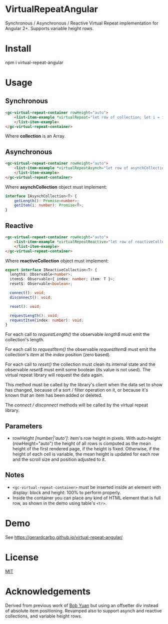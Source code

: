 # VirtualRepeatAngular

Synchronous / Asynchronous / Reactive Virtual Repeat implementation for Angular 2+. Supports variable height rows.

# Install

npm i virtual-repeat-angular

# Usage

## Synchronous

``` html
<gc-virtual-repeat-container rowHeight="auto">
    <list-item-example *virtualRepeat="let row of collection; let i = index" [item]="row" [index]="i">
    </list-item-example>
</gc-virtual-repeat-container>
```

Where **collection** is an Array.

## Asynchronous

``` html
<gc-virtual-repeat-container rowHeight="auto">
    <list-item-example *virtualRepeatAsynch="let row of asynchCollection; let i = index" [item]="row" [index]="i">
    </list-item-example>
</gc-virtual-repeat-container>
```

Where **asynchCollection** object must implement:

``` typescript
interface IAsynchCollection<T> {
    getLength(): Promise<number>;
    getItem(i: number): Promise<T>;
}
```

## Reactive

``` html
<gc-virtual-repeat-container rowHeight="auto">
    <list-item-example *virtualRepeatReactive="let row of reactiveCollection; let i = index" [item]="row" [index]="i">
    </list-item-example>
</gc-virtual-repeat-container>
```

Where **reactiveCollection** object must implement:

``` typescript
export interface IReactiveCollection<T> {
  length$: Observable<number>;
  items$: Observable<{ index: number; item: T }>;
  reset$: Observable<boolean>;

  connect(): void;
  disconnect(): void;

  reset(): void;

  requestLength(): void;
  requestItem(index: number): void;
}
```

For each call to *requestLength()* the observable *length$* must emit the collection's length. 

For each call to *requestItem()* the observable *requestItem$* must emit the collection's *item* at the *index* position (zero based). 

For each call to *reset()* the collection must clean its internal state and the observable *reset$* must emit some boolean (its value is not used). The virtual repeat library will request the data again. 

This method must be called by the library's client when the data set to show has changed, because of a sort / filter operation on it, or because it's known that an item has been added or deleted.  

The *connect / disconnect* methods will be called by the virtual repeat library.

## Parameters

* rowHeight *[number|'auto']*: item's row height in pixels. With auto-height (rowHeight="auto") the height of all rows is computed as the mean height of the first rendered page, if the height is fixed. Otherwise, if the height of each cell is variable, the mean height is updated for each row and the scroll size and position adjusted to it.

## Notes

* ```<gc-virtual-repeat-container>``` must be inserted inside an element with display: block and height: 100% to perform properly.
* Inside the container you can place any kind of HTML element that is full row, as shown in the demo using table's ```<tr>```.

# Demo

See <a href="https://gerardcarbo.github.io/virtual-repeat-angular/" target="_blank">https://gerardcarbo.github.io/virtual-repeat-angular/</a> 

# License

<a href="/LICENSE">MIT</a>

# Acknowledgements

Derived from previous work of <a href="https://nya.io/uncategorized/make-a-list-view-in-angular/">Bob Yuan</a> but using an offsetter div instead of absolute item positioning. Revamped also to support asynch and reactive collections, and variable height rows.
